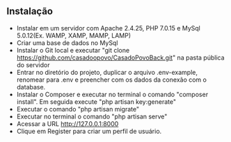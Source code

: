 ## Instalação

- Instalar em um servidor com Apache 2.4.25, PHP 7.0.15 e MySql 5.0.12(Ex. WAMP, XAMP, MAMP, LAMP)
- Criar uma base de dados no MySql
- Instalar o Git local e executar "git clone https://github.com/casadoopovo/CasadoPovoBack.git" na pasta pública do servidor
- Entrar no diretório do projeto, duplicar o arquivo .env-example, renomear para .env e preencher com os dados da conexão com o database.
- Instalar o Composer e executar no terminal o comando "composer install". Em seguida execute "php artisan key:generate"
- Executar o comando "php artisan migrate"
- Executar no terminal o comando "php artisan serve"
- Acessar a URL http://127.0.0.1:8000
- Clique em Register para criar um perfil de usuário.
